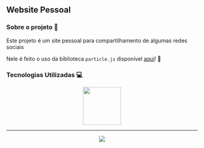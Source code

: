 ## Website Pessoal

### Sobre o projeto :walking: 

Este projeto é um site pessoal para compartilhamento de algumas redes sociais 

Nele é feito o uso da biblioteca `particle.js` disponível <a href="https://vincentgarreau.com/particles.js/">aqui</a>! :wave:

### Tecnologias Utilizadas :computer:

<p align="center">
  <img height="100px" widht="100px" src="https://clipart.info/images/ccovers/1499794874html5-js-css3-logo-png.png">
</p>

---

<p align="center">
  <a href="https://github.com/thrnkk" ><img src="https://img.shields.io/badge/github-thrnkk-24292e"></a>
</p>
